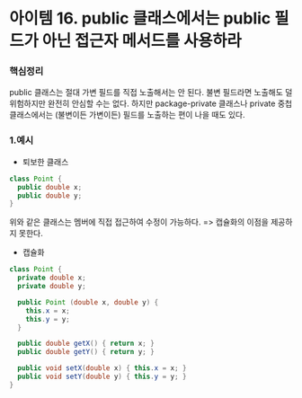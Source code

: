 # 아이템 16. public 클래스에서는 public 필드가 아닌 접근자 메서드를 사용하라

### 핵심정리
public 클래스는 절대 가변 필드를 직접 노출해서는 안 된다. 불변 필드라면 노출해도 덜 위험하지만 완전히 안심할 수는 없다. 하지만 package-private 클래스나 private 중첩 클래스에서는 (불변이든 가변이든) 필드를 노출하는 편이 나을 때도 있다.
 
 
 ### 1.예시

- 퇴보한 클래스

```java
class Point {
  public double x;
  public double y;
}
```

위와 같은 클래스는 멤버에 직접 접근하여 수정이 가능하다. => 캡슐화의 이점을 제공하지 못한다.



- 캡슐화

```java
class Point {
  private double x;
  private double y;

  public Point (double x, double y) {
    this.x = x;
    this.y = y;
  }

  public double getX() { return x; }
  public double getY() { return y; }

  public void setX(double x) { this.x = x; }
  public void setY(double y) { this.y = y; }
}
```



